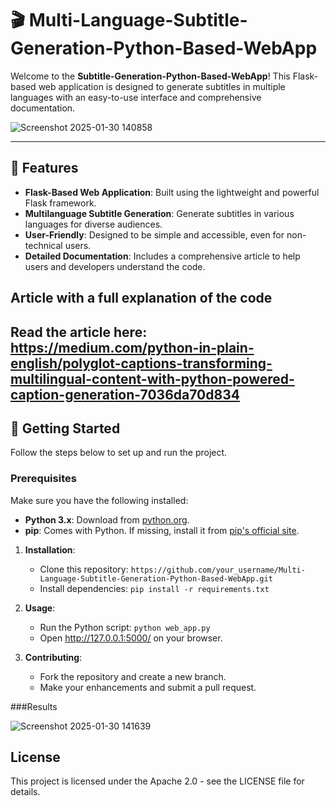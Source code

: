 
# 🎬 Multi-Language-Subtitle-Generation-Python-Based-WebApp

Welcome to the **Subtitle-Generation-Python-Based-WebApp**! This Flask-based web application is designed to generate subtitles in multiple languages with an easy-to-use interface and comprehensive documentation.

![Screenshot 2025-01-30 140858](https://github.com/user-attachments/assets/4078bc98-8782-4747-b54a-64c8ae494b54)

---

## 🌟 Features

- **Flask-Based Web Application**: Built using the lightweight and powerful Flask framework.
- **Multilanguage Subtitle Generation**: Generate subtitles in various languages for diverse audiences.
- **User-Friendly**: Designed to be simple and accessible, even for non-technical users.
- **Detailed Documentation**: Includes a comprehensive article to help users and developers understand the code.


## Article with a full explanation of the code
Read the article here: https://medium.com/python-in-plain-english/polyglot-captions-transforming-multilingual-content-with-python-powered-caption-generation-7036da70d834
---

## 🚀 Getting Started

Follow the steps below to set up and run the project.

### Prerequisites

Make sure you have the following installed:
- **Python 3.x**: Download from [python.org](https://www.python.org/).
- **pip**: Comes with Python. If missing, install it from [pip's official site](https://pip.pypa.io/en/stable/installation/).

1. **Installation**:
   - Clone this repository: `https://github.com/your_username/Multi-Language-Subtitle-Generation-Python-Based-WebApp.git`
   - Install dependencies: `pip install -r requirements.txt`

2. **Usage**:
   - Run the Python script: `python web_app.py`
   - Open http://127.0.0.1:5000/ on your browser.

3. **Contributing**:
   - Fork the repository and create a new branch.
   - Make your enhancements and submit a pull request.


###Results

![Screenshot 2025-01-30 141639](https://github.com/user-attachments/assets/efebe1e3-a979-44e4-a771-8f02695eab65)


## License
This project is licensed under the Apache 2.0 - see the LICENSE file for details.

